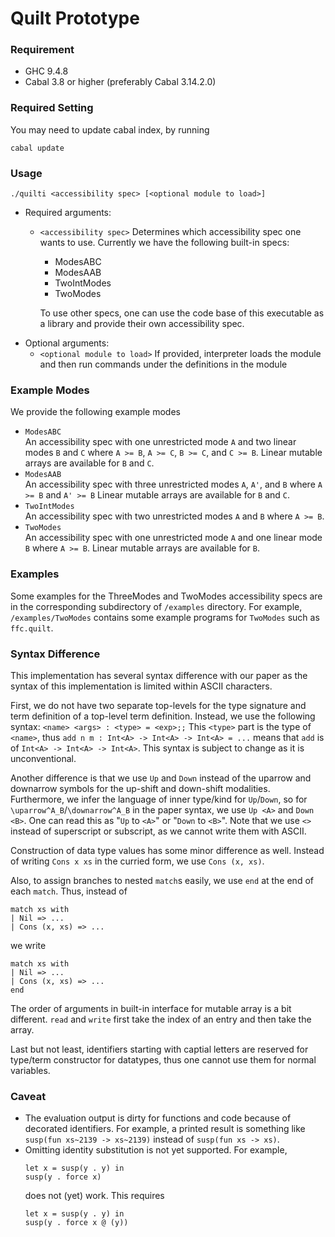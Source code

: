 # Quilt Prototype

### Requirement

- GHC 9.4.8
- Cabal 3.8 or higher (preferably Cabal 3.14.2.0)

### Required Setting

You may need to update cabal index, by running

```
cabal update
```

### Usage

```
./quilti <accessibility spec> [<optional module to load>]
```

- Required arguments:
  - `<accessibility spec>`
    Determines which accessibility spec one wants to use.
    Currently we have the following built-in specs:
    - ModesABC
    - ModesAAB
    - TwoIntModes
    - TwoModes

    To use other specs, one can use the code base of this executable as a library
    and provide their own accessibility spec.
- Optional arguments:
  - `<optional module to load>`
    If provided, interpreter loads the module and then
    run commands under the definitions in the module

### Example Modes
We provide the following example modes
- `ModesABC`  
  An accessibility spec with one unrestricted mode `A` and two linear modes `B` and `C` where `A >= B`, `A >= C`, `B >= C`, and `C >= B`.
  Linear mutable arrays are available for `B` and `C`.
- `ModesAAB`  
  An accessibility spec with three unrestricted modes `A`, `A'`, and `B` where `A >= B` and `A' >= B`
  Linear mutable arrays are available for `B` and `C`.
- `TwoIntModes`  
  An accessibility spec with two unrestricted modes `A` and `B` where `A >= B`.
- `TwoModes`  
  An accessibility spec with one unrestricted mode `A` and one linear mode `B` where `A >= B`.
  Linear mutable arrays are available for `B`.
  
### Examples
Some examples for the ThreeModes and TwoModes accessibility specs are
in the corresponding subdirectory of `/examples` directory.  For
example, `/examples/TwoModes` contains some example programs for
`TwoModes` such as `ffc.quilt`.

### Syntax Difference

This implementation has several syntax difference with our paper as
the syntax of this implementation is limited within ASCII characters.

First, we do not have two separate top-levels for the type signature
and term definition of a top-level term definition. Instead, we use
the following syntax: ``` <name> <args> : <type> = <exp>;; ``` This
`<type>` part is the type of `<name>`, thus `add n m : Int<A> ->
Int<A> -> Int<A> = ...` means that `add` is of `Int<A> -> Int<A> ->
Int<A>`.  This syntax is subject to change as it is unconventional.

Another difference is that we use `Up` and `Down` instead of the
uparrow and downarrow symbols for the up-shift and down-shift
modalities. Furthermore, we infer the language of inner type/kind for
`Up`/`Down`, so for `\uparrow^A_B`/`\downarrow^A_B` in the paper
syntax, we use `Up <A>` and `Down <B>`. One can read this as "`Up` to
`<A>`" or "`Down` to `<B>`". Note that we use `<>` instead of
superscript or subscript, as we cannot write them with ASCII.

Construction of data type values has some minor difference as well.
Instead of writing `Cons x xs` in the curried form, we use
`Cons (x, xs)`.

Also, to assign branches to nested `match`s easily, we use
`end` at the end of each `match`. Thus, instead of
```
match xs with
| Nil => ...
| Cons (x, xs) => ...
```
we write
```
match xs with
| Nil => ...
| Cons (x, xs) => ...
end
```

The order of arguments in built-in interface for mutable array is a
bit different. `read` and `write` first take the index of an entry and
then take the array.

Last but not least, identifiers starting with captial letters are
reserved for type/term constructor for datatypes, thus one cannot use
them for normal variables.

### Caveat

- The evaluation output is dirty for functions and code because of
  decorated identifiers. For example, a printed result is something
  like `susp(fun xs~2139 -> xs~2139)` instead of `susp(fun xs -> xs)`.
- Omitting identity substitution is not yet supported. For example,
  ```
  let x = susp(y . y) in
  susp(y . force x)
  ```
  does not (yet) work. This requires
  ```
  let x = susp(y . y) in
  susp(y . force x @ (y))
  ```
